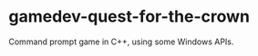 gamedev-quest-for-the-crown
===========================

Command prompt game in C++, using some Windows APIs.
